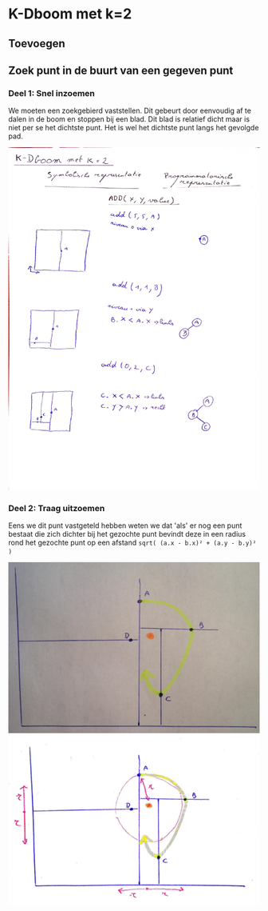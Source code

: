 # K-Dboom met k=2

## Toevoegen

## Zoek punt in de buurt van een gegeven punt
### Deel 1: Snel inzoemen
We moeten een zoekgebierd vaststellen. Dit gebeurt door eenvoudig af te dalen in de boom en stoppen bij een blad. Dit blad is relatief dicht maar is niet per se het dichtste punt.
Het is wel het dichtste punt langs het gevolgde pad.

![toevoegen](./img/toevoegen.jpg)

### Deel 2: Traag uitzoemen
Eens we dit punt vastgeteld hebben weten we dat 'als' er nog een punt bestaat die zich dichter bij het gezochte punt bevindt deze in een radius rond
het gezochte punt op een afstand `sqrt( (a.x - b.x)² + (a.y - b.y)² )`

![zoek_inzoem](./img/zoek_inzoem.jpg)
![zoek_uitzoem](./img/zoek_uitzoem.jpg)

